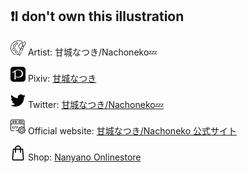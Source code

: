 ## ❗I don't own this illustration

[![artist_logo](https://raw.githubusercontent.com/GoldOrange261/GoldOrange261/main/icon/artist.png)](https://www.flaticon.com/free-icons/artist) Artist: 甘城なつき/Nachoneko💤

[![pixiv_logo](https://raw.githubusercontent.com/GoldOrange261/GoldOrange261/main/icon/pixiv.png)](https://simpleicons.org/?q=pixiv) Pixiv: [甘城なつき](https://www.pixiv.net/users/3036679)

[![twitter_logo](https://raw.githubusercontent.com/GoldOrange261/GoldOrange261/main/icon/twitter.png)](https://simpleicons.org/?q=twitter) Twitter: [甘城なつき/Nachoneko💤](https://twitter.com/amsrntk3)

[![web_logo](https://raw.githubusercontent.com/GoldOrange261/GoldOrange261/main/icon/web.png)](https://www.flaticon.com/free-icons/development") Official website: [甘城なつき/Nachoneko 公式サイト](https://amashiro.com/)

[![shop_logo](https://raw.githubusercontent.com/GoldOrange261/GoldOrange261/main/icon/shop-bag.png)](https://www.flaticon.com/free-icons/shopping-bag) Shop: [Nanyano Onlinestore](https://nanyanostore.com/)
